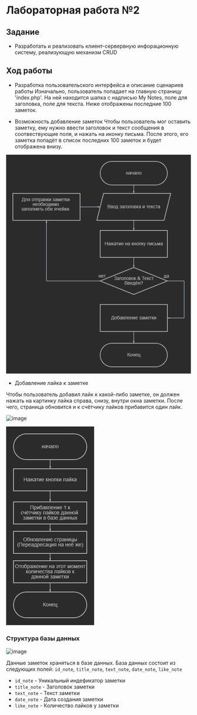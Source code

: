 # Лабораторная работа №2
## Задание
* Разработать и реализовать клиент-сервервную инфорационную систему, реализующую механизм CRUD
## Ход работы
* Разработка пользовательского интерфейса и описание сценариев работы
Изначально, пользователь попадает на главную страницу 'index.php'. На ней находится шапка с надписью My Notes, поле для заголовка, поле для текста. Ниже отображены последние 100 заметок.

* Возможность добавление заметок
Чтобы пользователь мог оставить заметку, ему нужно ввести заголовок и текст сообщения в соотвествующие поля, и нажать на иконку письма. После этого, его заметка попадёт в список последних 100 заметок и будет отображена внизу.

![](https://github.com/ElDiabloDeCafe/lab2/blob/main/schemes/add_note.png)

* Добавление лайка к заметке

Чтобы пользователь добавил лайк к какой-либо заметке, он должен нажать на картинку лайка справа, снизу, внутри окна заметки. После чего, страница обновится и к счётчику лайков прибавится один лайк.

![image](https://user-images.githubusercontent.com/90632033/211562364-bc30c74f-ce94-4ac2-908c-aac0bed24926.png)

![](https://github.com/ElDiabloDeCafe/lab2/blob/main/schemes/add_like.png)

### Структура базы данных

![image](https://user-images.githubusercontent.com/90632033/211561156-9461ee32-e399-44ef-9497-f3f7a9cdea52.png)

Данные заметок храняться в базе данных. База данных состоит из следующих полей: 
`id_note`, `title_note`, `text_note`, `date_note`, `like_note`

* `id_note` - Уникальный индефикатор заметки
* `title_note` - Заголовок заметки
* `text_note` - Текст заметки
* `date_note` - Дата создания заметки
* `like_note` - Количество лайков у заметки
